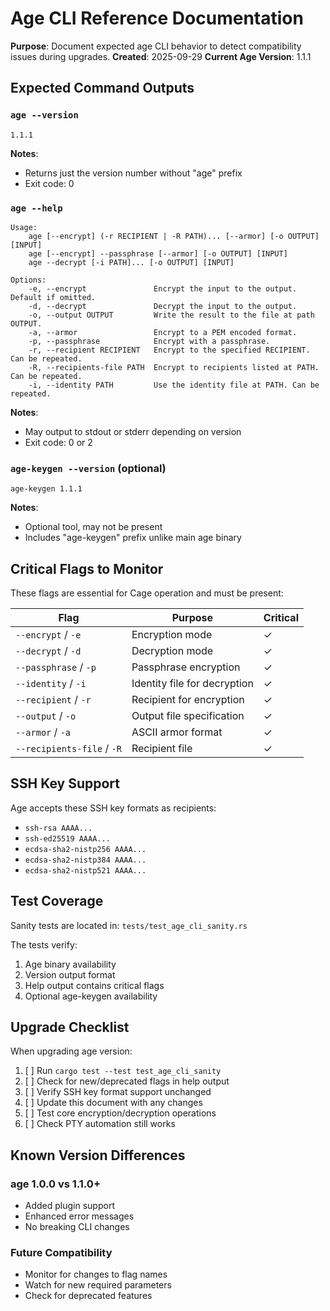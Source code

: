 # Age CLI Reference Documentation

**Purpose**: Document expected age CLI behavior to detect compatibility issues during upgrades.
**Created**: 2025-09-29
**Current Age Version**: 1.1.1

## Expected Command Outputs

### `age --version`

```
1.1.1
```

**Notes**:
- Returns just the version number without "age" prefix
- Exit code: 0

### `age --help`

```
Usage:
    age [--encrypt] (-r RECIPIENT | -R PATH)... [--armor] [-o OUTPUT] [INPUT]
    age [--encrypt] --passphrase [--armor] [-o OUTPUT] [INPUT]
    age --decrypt [-i PATH]... [-o OUTPUT] [INPUT]

Options:
    -e, --encrypt               Encrypt the input to the output. Default if omitted.
    -d, --decrypt               Decrypt the input to the output.
    -o, --output OUTPUT         Write the result to the file at path OUTPUT.
    -a, --armor                 Encrypt to a PEM encoded format.
    -p, --passphrase            Encrypt with a passphrase.
    -r, --recipient RECIPIENT   Encrypt to the specified RECIPIENT. Can be repeated.
    -R, --recipients-file PATH  Encrypt to recipients listed at PATH. Can be repeated.
    -i, --identity PATH         Use the identity file at PATH. Can be repeated.
```

**Notes**:
- May output to stdout or stderr depending on version
- Exit code: 0 or 2

### `age-keygen --version` (optional)

```
age-keygen 1.1.1
```

**Notes**:
- Optional tool, may not be present
- Includes "age-keygen" prefix unlike main age binary

## Critical Flags to Monitor

These flags are essential for Cage operation and must be present:

| Flag | Purpose | Critical |
|------|---------|----------|
| `--encrypt` / `-e` | Encryption mode | ✓ |
| `--decrypt` / `-d` | Decryption mode | ✓ |
| `--passphrase` / `-p` | Passphrase encryption | ✓ |
| `--identity` / `-i` | Identity file for decryption | ✓ |
| `--recipient` / `-r` | Recipient for encryption | ✓ |
| `--output` / `-o` | Output file specification | ✓ |
| `--armor` / `-a` | ASCII armor format | ✓ |
| `--recipients-file` / `-R` | Recipient file | ✓ |

## SSH Key Support

Age accepts these SSH key formats as recipients:
- `ssh-rsa AAAA...`
- `ssh-ed25519 AAAA...`
- `ecdsa-sha2-nistp256 AAAA...`
- `ecdsa-sha2-nistp384 AAAA...`
- `ecdsa-sha2-nistp521 AAAA...`

## Test Coverage

Sanity tests are located in: `tests/test_age_cli_sanity.rs`

The tests verify:
1. Age binary availability
2. Version output format
3. Help output contains critical flags
4. Optional age-keygen availability

## Upgrade Checklist

When upgrading age version:

1. [ ] Run `cargo test --test test_age_cli_sanity`
2. [ ] Check for new/deprecated flags in help output
3. [ ] Verify SSH key format support unchanged
4. [ ] Update this document with any changes
5. [ ] Test core encryption/decryption operations
6. [ ] Check PTY automation still works

## Known Version Differences

### age 1.0.0 vs 1.1.0+
- Added plugin support
- Enhanced error messages
- No breaking CLI changes

### Future Compatibility
- Monitor for changes to flag names
- Watch for new required parameters
- Check for deprecated features